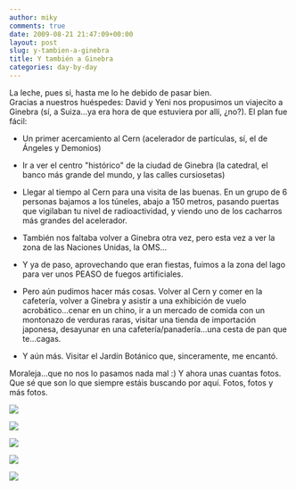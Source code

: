```yaml
---
author: miky
comments: true
date: 2009-08-21 21:47:09+00:00
layout: post
slug: y-tambien-a-ginebra
title: Y también a Ginebra
categories: day-by-day
---
```


La leche, pues si, hasta me lo he debido de pasar bien.  
Gracias a nuestros huéspedes: David y Yeni nos propusimos un viajecito a Ginebra (sí, a Suiza...ya era hora de que estuviera por allí, ¿no?). El plan fue fácil:  


  * Un primer acercamiento al Cern (acelerador de partículas, sí, el de Ángeles y Demonios)
  * Ir a ver el centro "histórico" de la ciudad de Ginebra (la catedral, el banco más grande del mundo, y las calles cursiosetas)
  * Llegar al tiempo al Cern para una visita de las buenas. En un grupo de 6 personas bajamos a los túneles, abajo a 150 metros, pasando puertas que vigilaban tu nivel de radioactividad, y viendo uno de los cacharros más grandes del acelerador.
  * También nos faltaba volver a Ginebra otra vez, pero esta vez a ver la zona de las Naciones Unidas, la OMS...
  * Y ya de paso, aprovechando que eran fiestas, fuimos a la zona del lago para ver unos PEASO de fuegos artificiales.
  * Pero aún pudimos hacer más cosas. Volver al Cern y comer en la cafetería, volver a Ginebra y asistir a una exhibición de vuelo acrobático...cenar en un chino, ir a un mercado de comida con un montonazo de verduras raras, visitar una tienda de importación japonesa, desayunar en una cafetería/panadería...una cesta de pan que te...cagas.  

  * Y aún más. Visitar el Jardín Botánico que, sinceramente, me encantó.
  
Moraleja...que no nos lo pasamos nada mal :) Y ahora unas cuantas fotos. Que sé que son lo que siempre estáis buscando por aquí. Fotos, fotos y más fotos.  


![](http://www.dosidiotas.com/wp-content/uploads/ONU.jpg)  
  
![](http://www.dosidiotas.com/wp-content/uploads/gandhi.jpg)  
  
  
![](http://www.dosidiotas.com/wp-content/uploads/cerveza_calvinus.jpg)  
  
![](http://www.dosidiotas.com/wp-content/uploads/geneva-lake.jpg)  


  
  


![](http://img.zemanta.com/pixy.gif?x-id=010ccffe-759f-8dbb-a95d-4b9453580138)

